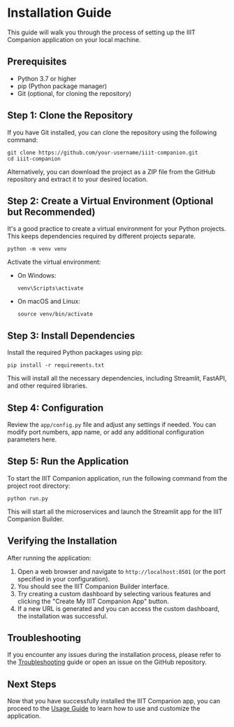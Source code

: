 # Installation Guide

This guide will walk you through the process of setting up the IIIT Companion application on your local machine.

## Prerequisites

- Python 3.7 or higher
- pip (Python package manager)
- Git (optional, for cloning the repository)

## Step 1: Clone the Repository

If you have Git installed, you can clone the repository using the following command:

```
git clone https://github.com/your-username/iiit-companion.git
cd iiit-companion
```

Alternatively, you can download the project as a ZIP file from the GitHub repository and extract it to your desired location.

## Step 2: Create a Virtual Environment (Optional but Recommended)

It's a good practice to create a virtual environment for your Python projects. This keeps dependencies required by different projects separate.

```
python -m venv venv
```

Activate the virtual environment:

- On Windows:
  ```
  venv\Scripts\activate
  ```
- On macOS and Linux:
  ```
  source venv/bin/activate
  ```

## Step 3: Install Dependencies

Install the required Python packages using pip:

```
pip install -r requirements.txt
```

This will install all the necessary dependencies, including Streamlit, FastAPI, and other required libraries.

## Step 4: Configuration

Review the `app/config.py` file and adjust any settings if needed. You can modify port numbers, app name, or add any additional configuration parameters here.

## Step 5: Run the Application

To start the IIIT Companion application, run the following command from the project root directory:

```
python run.py
```

This will start all the microservices and launch the Streamlit app for the IIIT Companion Builder.

## Verifying the Installation

After running the application:

1. Open a web browser and navigate to `http://localhost:8501` (or the port specified in your configuration).
2. You should see the IIIT Companion Builder interface.
3. Try creating a custom dashboard by selecting various features and clicking the "Create My IIIT Companion App" button.
4. If a new URL is generated and you can access the custom dashboard, the installation was successful.

## Troubleshooting

If you encounter any issues during the installation process, please refer to the [Troubleshooting](TROUBLESHOOTING.md) guide or open an issue on the GitHub repository.

## Next Steps

Now that you have successfully installed the IIIT Companion app, you can proceed to the [Usage Guide](USAGE.md) to learn how to use and customize the application.
